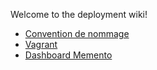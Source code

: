 Welcome to the deployment wiki!

- [Convention de nommage](https://github.com/Ynov-Monitoring/deployment/wiki/Convention-de-nomage)
- [Vagrant](https://github.com/Ynov-Monitoring/deployment/wiki/Vagrant)
- [Dashboard Memento](https://github.com/Ynov-Monitoring/deployment/wiki/Ajout-de-dashboard)